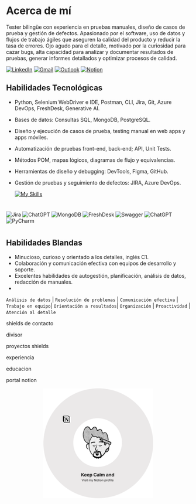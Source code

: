 # **Acerca de mí**

Tester bilingüe con experiencia en pruebas manuales, diseño de casos de prueba y gestión de defectos. Apasionado por el software,
uso de datos y flujos de trabajo ágiles que aseguren la calidad del producto y reducir la tasa de errores. Ojo agudo para el detalle,
motivado por la curiosidad para cazar bugs, alta capacidad para analizar y documentar resultados de pruebas, generar informes
detallados y optimizar procesos de calidad.

[![LinkedIn](https://img.shields.io/badge/linkedin-%230077B5.svg?style=for-the-badge&logo=linkedin&logoColor=white)](https://www.linkedin.com/in/axelvandyck)
[![Gmail](https://img.shields.io/badge/Gmail-D14836?style=for-the-badge&logo=gmail&logoColor=white)](mailto:acontreras9012@gmail.com)
[![Outlook](https://img.shields.io/badge/Outlook-0078D4?style=for-the-badge&logo=microsoft-outlook&logoColor=white)](mailto:avdyck@alset.com.mx)
[![Notion](https://img.shields.io/badge/Notion-%23000000.svg?style=for-the-badge&logo=notion&logoColor=white)](https://axel-qa.short.gy/PortfolioNotion)




## Habilidades Tecnológicas

- Python, Selenium WebDriver e IDE, Postman, CLI, Jira, Git, Azure DevOps, FreshDesk, Generative AI.
- Bases de datos: Consultas SQL, MongoDB, PostgreSQL.
- Diseño y ejecución de casos de prueba, testing manual en web apps y apps móviles.
- Automatización de pruebas front-end, back-end; API, Unit Tests.
- Métodos POM, mapas lógicos, diagramas de flujo y equivalencias.
- Herramientas de diseño y debugging: DevTools, Figma, GitHub.
- Gestión de pruebas y seguimiento de defectos: JIRA, Azure DevOps.

  [![My Skills](https://skillicons.dev/icons?i=androidstudio,azure,sentry,py,pycharm,selenium,powershell,postman,postgres,git,figma)](https://skillicons.dev)

#
   
![Jira](https://img.shields.io/badge/jira-%230A0FFF.svg?style=for-the-badge&logo=jira&logoColor=white)
![ChatGPT](https://img.shields.io/badge/chatGPT-74aa9c?style=for-the-badge&logo=openai&logoColor=white)
![MongoDB](https://img.shields.io/badge/MongoDB-%234ea94b.svg?style=for-the-badge&logo=mongodb&logoColor=white)
![FreshDesk](https://img.shields.io/badge/FreshDesk-0078D4?style=for-the-badge&logo=microsoft-outlook&logoColor=white)
![Swagger](https://img.shields.io/badge/-Swagger-%23Clojure?style=for-the-badge&logo=swagger&logoColor=white)
![ChatGPT](https://img.shields.io/badge/DevTools-74aa9c?style=for-the-badge&logo=openai&logoColor=white)
![PyCharm](https://img.shields.io/badge/pycharm-143?style=for-the-badge&logo=pycharm&logoColor=black&color=black&labelColor=green)



#

## Habilidades Blandas


- Minucioso, curioso y orientado a los detalles, inglés C1.
- Colaboración y comunicación efectiva con equipos de desarrollo y soporte.
- Excelentes habilidades de autogestión, planificación, análisis de datos, redacción de manuales.
- 

`Análisis de datos` | `Resolución de problemas` | `Comunicación efectiva` | `Trabajo en equipo`| `Orientación a resultados`| `Organización` | `Proactividad` | `Atención al detalle` 

	




shields de contacto

divisor

proyectos
shields

experiencia 


educacion

portal notion

<p align="center">
    <img src="/assets/img/visit-modified.png" alt="Notion Profile and Portfolio" width="300">
</p>

